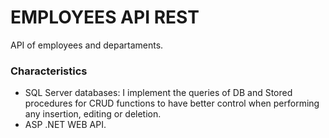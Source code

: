 # EMPLOYEES API REST
API of employees and departaments. 

### Characteristics
- SQL Server databases: I implement the queries of DB and Stored procedures for CRUD functions to have better control when performing any insertion, editing or deletion.
- ASP .NET WEB API.
